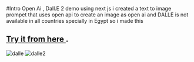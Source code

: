 #Intro 
Open Ai , Dall.E 2 demo using next js i created a text to image prompet that uses open api  to create an image
as open ai and DALLE is not available in all countries specially in Egypt so i made this 

## [Try it from here ](https://nextdalle2.vercel.app/).


![dalle](https://user-images.githubusercontent.com/26660809/209745542-3b8fb79e-d01b-439d-b05d-9606de83616b.png)
![dalle2](https://user-images.githubusercontent.com/26660809/209745687-b69263b4-3172-43aa-b6a2-8ab3452937af.png)
